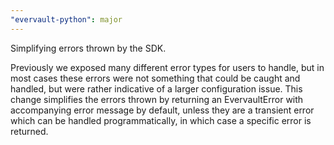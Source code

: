 ```yaml
---
"evervault-python": major
---
```


Simplifying errors thrown by the SDK.

Previously we exposed many different error types for users to handle, but in most cases these errors were not something that could be caught and handled, but were rather indicative of a larger configuration issue. This change simplifies the errors thrown by returning an EvervaultError with accompanying error message by default, unless they are a transient error which can be handled programmatically, in which case a specific error is returned.
